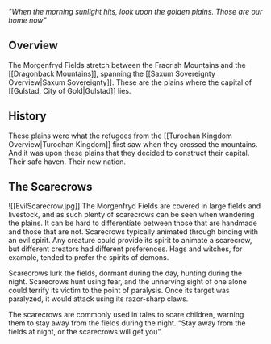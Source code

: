 *"When the morning sunlight hits, look upon the golden plains.
Those are our home now"*
## Overview
The Morgenfryd Fields stretch between the Fracrish Mountains and the [[Dragonback Mountains]], spanning the [[Saxum Sovereignty Overview|Saxum Sovereignty]]. These are the plains where the capital of [[Gulstad, City of Gold|Gulstad]] lies.
## History
These plains were what the refugees from the [[Turochan Kingdom Overview|Turochan Kingdom]] first saw when they crossed the mountains. And it was upon these plains that they decided to construct their capital. Their safe haven. Their new nation.
## The Scarecrows
<span class="rightimg"><span class="smallimg"> ![[EvilScarecrow.jpg]] </span></span>The Morgenfryd Fields are covered in large fields and livestock, and as such plenty of scarecrows can be seen when wandering the plains. It can be hard to differentiate between those that are handmade and those that are not. Scarecrows typically animated through binding with an evil spirit. Any creature could provide its spirit to animate a scarecrow, but different creators had different preferences. Hags and witches, for example, tended to prefer the spirits of demons.

Scarecrows lurk the fields, dormant during the day, hunting during the night. Scarecrows hunt using fear, and the unnerving sight of one alone could terrify its victim to the point of paralysis. Once its target was paralyzed, it would attack using its razor-sharp claws.

The scarecrows are commonly used in tales to scare children, warning them to stay away from the fields during the night. “Stay away from the fields at night, or the scarecrows will get you”.
